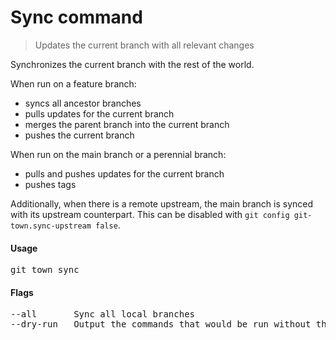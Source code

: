<h1 textrun="command-heading">Sync command</h1>

<blockquote textrun="command-summary">
Updates the current branch with all relevant changes
</blockquote>

<a textrun="command-description">
Synchronizes the current branch with the rest of the world.

When run on a feature branch:

- syncs all ancestor branches
- pulls updates for the current branch
- merges the parent branch into the current branch
- pushes the current branch

When run on the main branch or a perennial branch:

- pulls and pushes updates for the current branch
- pushes tags

Additionally, when there is a remote upstream, the main branch is synced with
its upstream counterpart. This can be disabled with
`git config git-town.sync-upstream false`. </a>

#### Usage

<pre textrun="command-usage">
git town sync
</pre>

#### Flags

<pre textrun="command-flags">
--all       Sync all local branches
--dry-run   Output the commands that would be run without them
</pre>

